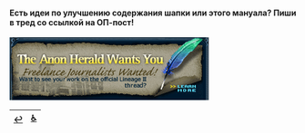 #### Есть идеи по улучшению содержания шапки или этого мануала? Пиши в тред со ссылкой на ОП-пост!
![](pics/tahwy.png)

|[↩️](header.md)|[♿](perekat.md)|
|:---:|:---:|
